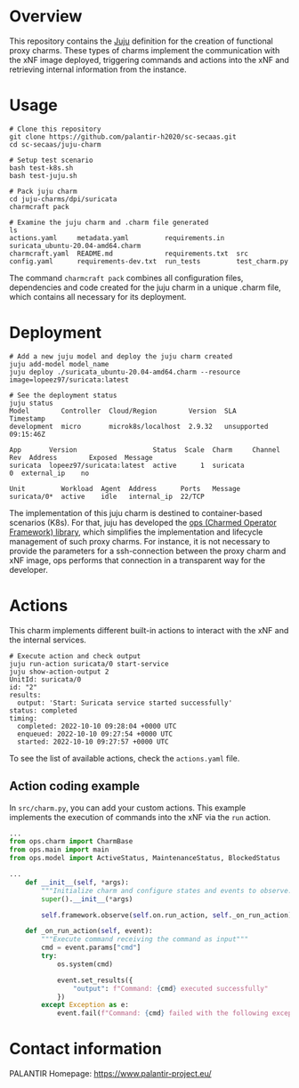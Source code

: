 # Overview

This repository contains the [Juju](https://juju.is/about) definition for the creation of functional proxy charms. These types of charms implement the communication with the xNF image deployed, triggering commands and actions into the xNF and retrieving internal information from the instance.

# Usage
```shell
# Clone this repository
git clone https://github.com/palantir-h2020/sc-secaas.git
cd sc-secaas/juju-charm

# Setup test scenario
bash test-k8s.sh
bash test-juju.sh

# Pack juju charm
cd juju-charms/dpi/suricata
charmcraft pack

# Examine the juju charm and .charm file generated
ls
actions.yaml     metadata.yaml         requirements.in   suricata_ubuntu-20.04-amd64.charm
charmcraft.yaml  README.md             requirements.txt  src
config.yaml      requirements-dev.txt  run_tests         test_charm.py
```

The command `charmcraft pack` combines all configuration files, dependencies and code created for the juju charm in a unique .charm file, which contains all necessary for its deployment.

# Deployment
```shell
# Add a new juju model and deploy the juju charm created
juju add-model model_name
juju deploy ./suricata_ubuntu-20.04-amd64.charm --resource image=lopeez97/suricata:latest

# See the deployment status
juju status
Model        Controller  Cloud/Region        Version  SLA          Timestamp
development  micro       microk8s/localhost  2.9.32   unsupported  09:15:46Z

App       Version                   Status  Scale  Charm     Channel  Rev  Address        Exposed  Message
suricata  lopeez97/suricata:latest  active      1  suricata             0  external_ip    no       

Unit         Workload  Agent  Address      Ports   Message
suricata/0*  active    idle   internal_ip  22/TCP  
```

The implementation of this juju charm is destined to container-based scenarios (K8s). For that, juju has developed the [ops (Charmed Operator Framework) library](https://pypi.org/project/ops/), which simplifies the implementation and lifecycle management of such proxy charms. For instance, it is not necessary to provide the parameters for a ssh-connection between the proxy charm and xNF image, ops performs that connection in a transparent way for the developer.

# Actions
This charm implements different built-in actions to interact with the xNF and the internal services.
```shell
# Execute action and check output
juju run-action suricata/0 start-service
juju show-action-output 2
UnitId: suricata/0
id: "2"
results:
  output: 'Start: Suricata service started successfully'
status: completed
timing:
  completed: 2022-10-10 09:28:04 +0000 UTC
  enqueued: 2022-10-10 09:27:54 +0000 UTC
  started: 2022-10-10 09:27:57 +0000 UTC
```

To see the list of available actions, check the `actions.yaml` file.

## Action coding example
In `src/charm.py`, you can add your custom actions. This example implements the execution of commands into the xNF via the `run` action.

```python
...
from ops.charm import CharmBase
from ops.main import main
from ops.model import ActiveStatus, MaintenanceStatus, BlockedStatus

...
    def __init__(self, *args):
        """Initialize charm and configure states and events to observe."""
        super().__init__(*args)

        self.framework.observe(self.on.run_action, self._on_run_action)

    def _on_run_action(self, event):
        """Execute command receiving the command as input"""
        cmd = event.params["cmd"]
        try:
            os.system(cmd)

            event.set_results({
                "output": f"Command: {cmd} executed successfully"
            })
        except Exception as e:
            event.fail(f"Command: {cmd} failed with the following exception: {e}")
```

# Contact information
PALANTIR Homepage: https://www.palantir-project.eu/
